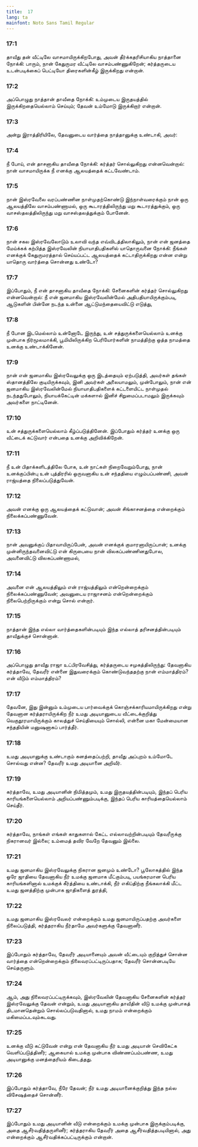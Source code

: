 ```yaml
---
title:  17
lang: ta
mainfont: Noto Sans Tamil Regular
---
```


###  17:1

தாவீது தன் வீட்டிலே வாசமாயிருக்கிறபோது, அவன் தீர்க்கதரிசியாகிய நாத்தானை நோக்கி: பாரும், நான் கேதுருமர வீட்டிலே வாசம்பண்ணுகிறேன்; கர்த்தருடைய உடன்படிக்கைப் பெட்டியோ திரைகளின்கீழ் இருக்கிறது என்றான்.

###  17:2

அப்பொழுது நாத்தான் தாவீதை நோக்கி: உம்முடைய இருதயத்தில் இருக்கிறதையெல்லாம் செய்யும்; தேவன் உம்மோடு இருக்கிறார் என்றான்.

###  17:3

அன்று இராத்திரியிலே, தேவனுடைய வார்த்தை நாத்தானுக்கு உண்டாகி, அவர்:

###  17:4

நீ போய், என் தாசனாகிய தாவீதை நோக்கி: கர்த்தர் சொல்லுகிறது என்னவென்றால்: நான் வாசமாயிருக்க நீ எனக்கு ஆலயத்தைக் கட்டவேண்டாம்.

###  17:5

நான் இஸ்ரவேலை வரப்பண்ணின நாள்முதற்கொண்டு இந்நாள்வரைக்கும் நான் ஒரு ஆலயத்திலே வாசம்பண்ணாமல், ஒரு கூடாரத்திலிருந்து மறு கூடாரத்துக்கும், ஒரு வாசஸ்தலத்திலிருந்து மறு வாசஸ்தலத்துக்கும் போனேன்.

###  17:6

நான் சகல இஸ்ரவேலோடும் உலாவி வந்த எவ்விடத்திலாகிலும், நான் என் ஜனத்தை மேய்க்கக் கற்பித்த இஸ்ரவேலின் நியாயாதிபதிகளில் யாதொருவனை நோக்கி: நீங்கள் எனக்குக் கேதுருமரத்தால் செய்யப்பட்ட ஆலயத்தைக் கட்டாதிருக்கிறது என்ன என்று யாதொரு வார்த்தை சொன்னது உண்டோ?

###  17:7

இப்போதும், நீ என் தாசனாகிய தாவீதை நோக்கி: சேனைகளின் கர்த்தர் சொல்லுகிறது என்னவென்றால்: நீ என் ஜனமாகிய இஸ்ரவேலின்மேல் அதிபதியாயிருக்கும்படி, ஆடுகளின் பின்னே நடந்த உன்னை ஆட்டுமந்தையைவிட்டு எடுத்து,

###  17:8

நீ போன இடமெல்லாம் உன்னோடே இருந்து, உன் சத்துருக்களையெல்லாம் உனக்கு முன்பாக நிர்மூலமாக்கி, பூமியிலிருக்கிற பெரியோர்களின் நாமத்திற்கு ஒத்த நாமத்தை உனக்கு உண்டாக்கினேன்.

###  17:9

நான் என் ஜனமாகிய இஸ்ரவேலுக்கு ஒரு இடத்தையும் ஏற்படுத்தி, அவர்கள் தங்கள் ஸ்தானத்திலே குடியிருக்கவும், இனி அவர்கள் அலையாமலும், முன்போலும், நான் என் ஜனமாகிய இஸ்ரவேலின்மேல் நியாயாதிபதிகளைக் கட்டளையிட்ட நாள்முதல் நடந்ததுபோலும், நியாயக்கேட்டின் மக்களால் இனிச் சிறுமைப்படாமலும் இருக்கவும் அவர்களை நாட்டினேன்.

###  17:10

உன் சத்துருக்களையெல்லாம் கீழ்ப்படுத்தினேன். இப்போதும் கர்த்தர் உனக்கு ஒரு வீட்டைக் கட்டுவார் என்பதை உனக்கு அறிவிக்கிறேன்.

###  17:11

நீ உன் பிதாக்களிடத்திலே போக, உன் நாட்கள் நிறைவேறும்போது, நான் உனக்குப்பின்பு உன் புத்திரரில் ஒருவனாகிய உன் சந்ததியை எழும்பப்பண்ணி, அவன் ராஜ்யத்தை நிலைப்படுத்துவேன்.

###  17:12

அவன் எனக்கு ஒரு ஆலயத்தைக் கட்டுவான்; அவன் சிங்காசனத்தை என்றைக்கும் நிலைக்கப்பண்ணுவேன்.

###  17:13

நான் அவனுக்குப் பிதாவாயிருப்பேன், அவன் எனக்குக் குமாரனாயிருப்பான்; உனக்கு முன்னிருந்தவனைவிட்டு என் கிருபையை நான் விலகப்பண்ணினதுபோல, அவனைவிட்டு விலகப்பண்ணாமல்,

###  17:14

அவனை என் ஆலயத்திலும் என் ராஜ்யத்திலும் என்றென்றைக்கும் நிலைக்கப்பண்ணுவேன்; அவனுடைய ராஜாசனம் என்றென்றைக்கும் நிலைபெற்றிருக்கும் என்று சொல் என்றார்.

###  17:15

நாத்தான் இந்த எல்லா வார்த்தைகளின்படியும் இந்த எல்லாத் தரிசனத்தின்படியும் தாவீதுக்குச் சொன்னான்.

###  17:16

அப்பொழுது தாவீது ராஜா உட்பிரவேசித்து, கர்த்தருடைய சமுகத்திலிருந்து: தேவனாகிய கர்த்தாவே, தேவரீர் என்னை இதுவரைக்கும் கொண்டுவந்ததற்கு நான் எம்மாத்திரம்? என் வீடும் எம்மாத்திரம்?

###  17:17

தேவனே, இது இன்னும் உம்முடைய பார்வைக்குக் கொஞ்சக்காரியமாயிருக்கிறது என்று தேவனான கர்த்தராயிருக்கிற நீர் உமது அடியானுடைய வீட்டைக்குறித்து வெகுதூரமாயிருக்கும் காலத்துச் செய்தியையும் சொல்லி, என்னை மகா மேன்மையான சந்ததியின் மனுஷனாகப் பார்த்தீர்.

###  17:18

உமது அடியானுக்கு உண்டாகும் கனத்தைப்பற்றி, தாவீது அப்புறம் உம்மோடே சொல்வது என்ன? தேவரீர் உமது அடியானை அறிவீர்.

###  17:19

கர்த்தாவே, உமது அடியானின் நிமித்தமும், உமது இருதயத்தின்படியும், இந்தப் பெரிய காரியங்களையெல்லாம் அறியப்பண்ணும்படிக்கு, இந்தப் பெரிய காரியத்தையெல்லாம் செய்தீர்.

###  17:20

கர்த்தாவே, நாங்கள் எங்கள் காதுகளால் கேட்ட எல்லாவற்றின்படியும் தேவரீருக்கு நிகரானவர் இல்லை; உம்மைத் தவிர வேறே தேவனும் இல்லை.

###  17:21

உமது ஜனமாகிய இஸ்ரவேலுக்கு நிகரான ஜனமும் உண்டோ? பூலோகத்தில் இந்த ஒரே ஜாதியை தேவனாகிய நீர் உமக்கு ஜனமாக மீட்கும்படி, பயங்கரமான பெரிய காரியங்களினால் உமக்குக் கீர்த்தியை உண்டாக்கி, நீர் எகிப்திற்கு நீங்கலாக்கி மீட்ட உமது ஜனத்திற்கு முன்பாக ஜாதிகளைத் துரத்தி,

###  17:22

உமது ஜனமாகிய இஸ்ரவேலர் என்றைக்கும் உமது ஜனமாயிருப்பதற்கு அவர்களை நிலைப்படுத்தி, கர்த்தராகிய நீர்தாமே அவர்களுக்கு தேவனானீர்.

###  17:23

இப்போதும் கர்த்தாவே, தேவரீர் அடியானையும் அவன் வீட்டையும் குறித்துச் சொன்ன வார்த்தை என்றென்றைக்கும் நிலைவரப்பட்டிருப்பதாக; தேவரீர் சொன்னபடியே செய்தருளும்.

###  17:24

ஆம், அது நிலைவரப்பட்டிருக்கவும், இஸ்ரவேலின் தேவனாகிய சேனைகளின் கர்த்தர் இஸ்ரவேலுக்கு தேவன் என்றும், உமது அடியானாகிய தாவீதின் வீடு உமக்கு முன்பாகத் திடமானதென்றும் சொல்லப்படுவதினால், உமது நாமம் என்றைக்கும் மகிமைப்படவும்கடவது.

###  17:25

உனக்கு வீடு கட்டுவேன் என்று என் தேவனாகிய நீர் உமது அடியான் செவிகேட்க வெளிப்படுத்தினீர்; ஆகையால் உமக்கு முன்பாக விண்ணப்பம்பண்ண, உமது அடியானுக்கு மனத்தைரியம் கிடைத்தது.

###  17:26

இப்போதும் கர்த்தாவே, நீரே தேவன்; நீர் உமது அடியானைக்குறித்து இந்த நல்ல விசேஷத்தைச் சொன்னீர்.

###  17:27

இப்போதும் உமது அடியானின் வீடு என்றைக்கும் உமக்கு முன்பாக இருக்கும்படிக்கு, அதை ஆசீர்வதித்தருளினீர்; கர்த்தராகிய தேவரீர் அதை ஆசீர்வதித்தபடியினால், அது என்றைக்கும் ஆசீர்வதிக்கப்பட்டிருக்கும் என்றான்.


